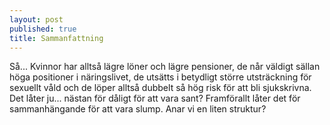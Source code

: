 ```yaml
---
layout: post
published: true
title: Sammanfattning
---
```




Så... Kvinnor har alltså lägre löner och lägre pensioner, de når väldigt sällan höga positioner i näringslivet, de utsätts i betydligt större utsträckning för sexuellt våld och de löper alltså dubbelt så hög risk för att bli sjukskrivna. 
Det låter ju... nästan för dåligt för att vara sant? Framförallt låter det för sammanhängande för att vara slump. Anar vi en liten struktur?
